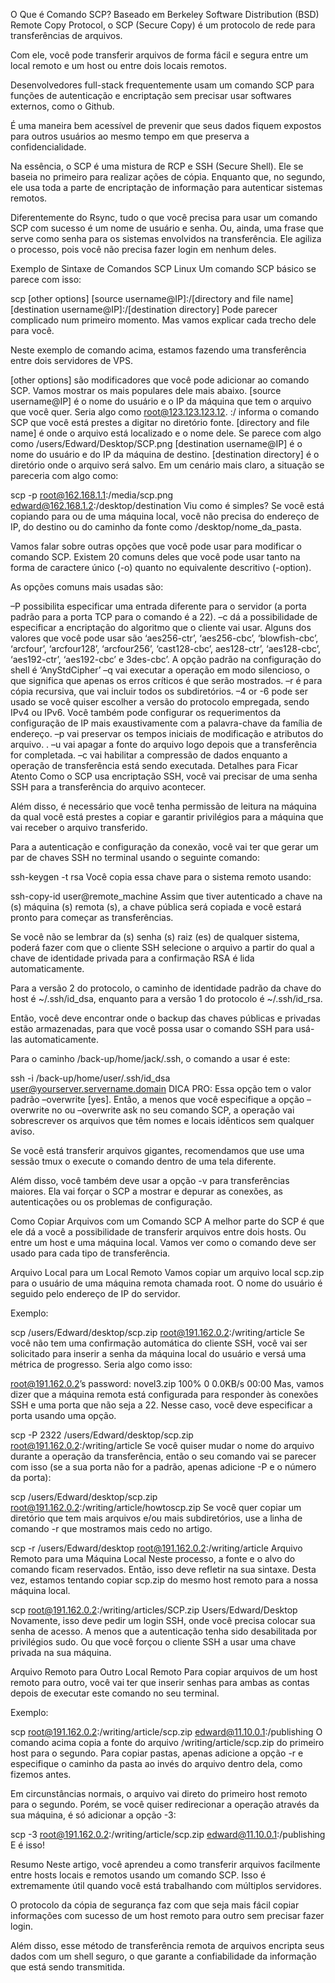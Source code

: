 O Que é Comando SCP?
Baseado em Berkeley Software Distribution (BSD) Remote Copy Protocol, o SCP (Secure Copy) é um protocolo de rede para transferências de arquivos.

Com ele, você pode transferir arquivos de forma fácil e segura entre um local remoto e um host ou entre dois locais remotos.

Desenvolvedores full-stack frequentemente usam um comando SCP para funções de autenticação e encriptação sem precisar usar softwares externos, como o Github.

É uma maneira bem acessível de prevenir que seus dados fiquem expostos para outros usuários ao mesmo tempo em que preserva a confidencialidade.

Na essência, o SCP é uma mistura de RCP e SSH (Secure Shell). Ele se baseia no primeiro para realizar ações de cópia. Enquanto que, no segundo, ele usa toda a parte de encriptação de informação para autenticar sistemas remotos.

Diferentemente do Rsync, tudo o que você precisa para usar um comando SCP com sucesso é um nome de usuário e senha. Ou, ainda, uma frase que serve como senha para os sistemas envolvidos na transferência. Ele agiliza o processo, pois você não precisa fazer login em nenhum deles.

Exemplo de Sintaxe de Comandos SCP Linux
Um comando SCP básico se parece com isso:

scp [other options] [source username@IP]:/[directory and file name] [destination username@IP]:/[destination directory]
Pode parecer complicado num primeiro momento. Mas vamos explicar cada trecho dele para você.

Neste exemplo de comando acima, estamos fazendo uma transferência entre dois servidores de VPS.

[other options] são modificadores que você pode adicionar ao comando SCP. Vamos mostrar os mais populares dele mais abaixo.
[source username@IP] é o nome do usuário e o IP da máquina que tem o arquivo que você quer. Seria algo como root@123.123.123.12.
:/ informa o comando SCP que você está prestes a digitar no diretório fonte.
[directory and file name] é onde o arquivo está localizado e o nome dele. Se parece com algo como /users/Edward/Desktop/SCP.png
[destination username@IP] é o nome do usuário e do IP da máquina de destino.
[destination directory] é o diretório onde o arquivo será salvo.
Em um cenário mais claro, a situação se pareceria com algo como:

scp -p root@162.168.1.1:/media/scp.png edward@162.168.1.2:/desktop/destination
Viu como é simples? Se você está copiando para ou de uma máquina local, você não precisa do endereço de IP, do destino ou do caminho da fonte como /desktop/nome_da_pasta.  

Vamos falar sobre outras opções que você pode usar para modificar o comando SCP. Existem 20 comuns deles que você pode usar tanto na forma de caractere único (-o) quanto no equivalente descritivo (-option).

As opções comuns mais usadas são:   

–P possibilita especificar uma entrada diferente para o servidor (a porta padrão para a porta TCP para o comando é a 22).
–c dá a possibilidade de especificar a encriptação do algoritmo que o cliente vai usar. Alguns dos valores que você pode usar são ‘aes256-ctr’, ‘aes256-cbc’, ‘blowfish-cbc’, ‘arcfour’, ‘arcfour128’, ‘arcfour256’, ‘cast128-cbc’, aes128-ctr’, ‘aes128-cbc’, ‘aes192-ctr’, ‘aes192-cbc’ e 3des-cbc’. A opção padrão na configuração do shell é ‘AnyStdCipher’
–q vai executar a operação em modo silencioso, o que significa que apenas os erros críticos é que serão mostrados.
–r é para cópia recursiva, que vai incluir todos os subdiretórios.
–4 or -6 pode ser usado se você quiser escolher a versão do protocolo empregada, sendo IPv4 ou IPv6. Você também pode configurar os requerimentos da configuração de IP mais exaustivamente com a palavra-chave da família de endereço.
–p vai preservar os tempos iniciais de modificação e atributos do arquivo. .
–u vai apagar a fonte do arquivo logo depois que a transferência for completada.
–c vai habilitar a compressão de dados enquanto a operação de transferência está sendo executada.
Detalhes para Ficar Atento
Como o SCP usa encriptação SSH, você vai precisar de uma senha SSH para a transferência do arquivo acontecer.

Além disso, é necessário que você tenha permissão de leitura na máquina da qual você está prestes a copiar e garantir privilégios para a máquina que vai receber o arquivo transferido.

Para a autenticação e configuração da conexão, você vai ter que gerar um par de chaves SSH no terminal usando o seguinte comando:

ssh-keygen -t rsa
Você copia essa chave para o sistema remoto usando:

ssh-copy-id user@remote_machine
Assim que tiver autenticado a chave na (s) máquina (s) remota (s), a chave pública será copiada e você estará pronto para começar as transferências.

Se você não se lembrar da (s) senha (s) raiz (es) de qualquer sistema, poderá fazer com que o cliente SSH selecione o arquivo a partir do qual a chave de identidade privada para a confirmação RSA é lida automaticamente.

Para a versão 2 do protocolo, o caminho de identidade padrão da chave do host é ~/.ssh/id_dsa, enquanto para a versão 1 do protocolo é ~/.ssh/id_rsa.

Então, você deve encontrar onde o backup das chaves públicas e privadas estão armazenadas, para que você possa usar o comando SSH para usá-las automaticamente.

Para o caminho /back-up/home/jack/.ssh, o comando a usar é este:

ssh -i /back-up/home/user/.ssh/id_dsa user@yourserver.servername.domain
DICA PRO: Essa opção tem o valor padrão –overwrite [yes]. Então, a menos que você especifique a opção –overwrite no ou –overwrite ask no seu comando SCP, a operação vai sobrescrever os arquivos que têm nomes e locais idênticos sem qualquer aviso.

Se você está transferir arquivos gigantes, recomendamos que use uma sessão tmux o execute o comando dentro de uma tela diferente.

Além disso, você também deve usar a opção -v para transferências maiores. Ela vai forçar o SCP a mostrar e depurar as conexões, as autenticações ou os problemas de configuração.    

Como Copiar Arquivos com um Comando SCP
A melhor parte do SCP é que ele dá a você a possibilidade de transferir arquivos entre dois hosts. Ou entre um host e uma máquina local. Vamos ver como o comando deve ser usado para cada tipo de transferência.

Arquivo Local para um Local Remoto
Vamos copiar um arquivo local scp.zip para o usuário de uma máquina remota chamada root. O nome do usuário é seguido pelo endereço de IP do servidor.

Exemplo:

scp /users/Edward/desktop/scp.zip root@191.162.0.2:/writing/article
Se você não tem uma confirmação automática do cliente SSH, você vai ser solicitado para inserir a senha da máquina local do usuário e versá uma métrica de progresso. Seria algo como isso:

root@191.162.0.2’s password:
novel3.zip   100% 0 0.0KB/s 00:00
Mas, vamos dizer que a máquina remota está configurada para responder às conexões SSH e uma porta que não seja a 22. Nesse caso, você deve especificar a porta usando uma opção.

scp -P 2322 /users/Edward/desktop/scp.zip root@191.162.0.2:/writing/article
Se você quiser mudar o nome do arquivo durante a operação da transferência, então o seu comando vai se parecer com isso (se a sua porta não for a padrão, apenas adicione -P e o número da porta):  

scp /users/Edward/desktop/scp.zip root@191.162.0.2:/writing/article/howtoscp.zip
Se você quer copiar um diretório que tem mais arquivos e/ou mais subdiretórios, use a linha de comando -r que mostramos mais cedo no artigo.

scp -r /users/Edward/desktop root@191.162.0.2:/writing/article
Arquivo Remoto para uma Máquina Local
Neste processo, a fonte e o alvo do comando ficam reservados. Então, isso deve refletir na sua sintaxe. Desta vez, estamos tentando copiar scp.zip do mesmo host remoto para a nossa máquina local.

scp root@191.162.0.2:/writing/articles/SCP.zip Users/Edward/Desktop
Novamente, isso deve pedir um login SSH, onde você precisa colocar sua senha de acesso. A menos que a autenticação tenha sido desabilitada por privilégios sudo. Ou que você forçou o cliente SSH a usar uma chave privada na sua máquina.

Arquivo Remoto para Outro Local Remoto
Para copiar arquivos de um host remoto para outro, você vai ter que inserir senhas para ambas as contas depois de executar este comando no seu terminal.

Exemplo:

scp root@191.162.0.2:/writing/article/scp.zip edward@11.10.0.1:/publishing
O comando acima copia a fonte do arquivo /writing/article/scp.zip do primeiro host para o segundo. Para copiar pastas, apenas adicione a opção -r e especifique o caminho da pasta ao invés do arquivo dentro dela, como fizemos antes.

Em circunstâncias normais, o arquivo vai direto do primeiro host remoto para o segundo. Porém, se você quiser redirecionar a operação através da sua máquina, é só adicionar a opção -3:

scp -3 root@191.162.0.2:/writing/article/scp.zip edward@11.10.0.1:/publishing
E é isso!

Resumo
Neste artigo, você aprendeu a como transferir arquivos facilmente entre hosts locais e remotos usando um comando SCP. Isso é extremamente útil quando você está trabalhando com múltiplos servidores.

O protocolo da cópia de segurança faz com que seja mais fácil copiar informações com sucesso de um host remoto para outro sem precisar fazer login.

Além disso, esse método de transferência remota de arquivos encripta seus dados com um shell seguro, o que garante a confiabilidade da informação que está sendo transmitida.
